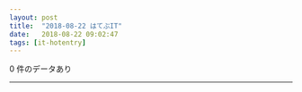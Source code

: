 ```yaml
---
layout: post
title:  "2018-08-22 はてぶIT"
date:   2018-08-22 09:02:47
tags: [it-hotentry]
---
```

0 件のデータあり

<hr>
